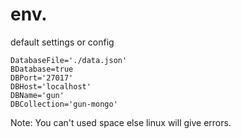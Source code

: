 # env. 

default settings or config
```
DatabaseFile='./data.json'
BDatabase=true
DBPort='27017'
DBHost='localhost'
DBName='gun'
DBCollection='gun-mongo'
```
Note: You can't used space else linux will give errors.